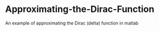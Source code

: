 # Approximating-the-Dirac-Function
An example of approximating the Dirac (delta) function in matlab
